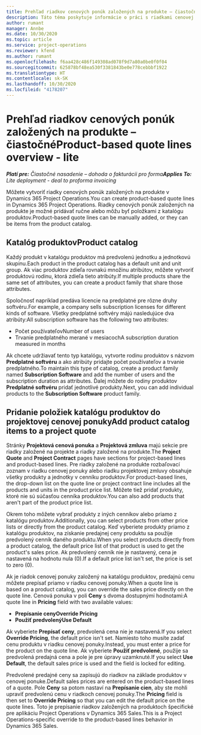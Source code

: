 ```yaml
---
title: Prehľad riadkov cenových ponúk založených na produkte – čiastočné
description: Táto téma poskytuje informácie o práci s riadkami cenovej ponuky založenej na projekte.
author: rumant
manager: Annbe
ms.date: 10/30/2020
ms.topic: article
ms.service: project-operations
ms.reviewer: kfend
ms.author: rumant
ms.openlocfilehash: f6aa428c486f149308ad078f9d7a80a0be0f0f04
ms.sourcegitcommit: 625878bf48ea530f3381843be0e778cebbbf1922
ms.translationtype: HT
ms.contentlocale: sk-SK
ms.lasthandoff: 10/30/2020
ms.locfileid: "4178207"
---
```

# <a name="product-based-quote-lines-overview---lite"></a><span data-ttu-id="df6c8-103">Prehľad riadkov cenových ponúk založených na produkte – čiastočné</span><span class="sxs-lookup"><span data-stu-id="df6c8-103">Product-based quote lines overview - lite</span></span>

<span data-ttu-id="df6c8-104">_**Platí pre:** Čiastočné nasadenie – dohoda o fakturácii pro forma_</span><span class="sxs-lookup"><span data-stu-id="df6c8-104">_**Applies To:** Lite deployment - deal to proforma invoicing_</span></span>

<span data-ttu-id="df6c8-105">Môžete vytvoriť riadky cenových ponúk založených na produkte v Dynamics 365 Project Operations.</span><span class="sxs-lookup"><span data-stu-id="df6c8-105">You can create product-based quote lines in Dynamics 365 Project Operations.</span></span> <span data-ttu-id="df6c8-106">Riadky cenových ponúk založených na produkte je možné pridávať ručne alebo môžu byť položkami z katalógu produktov.</span><span class="sxs-lookup"><span data-stu-id="df6c8-106">Product-based quote lines can be manually added, or they can be items from the product catalog.</span></span>

## <a name="product-catalog"></a><span data-ttu-id="df6c8-107">Katalóg produktov</span><span class="sxs-lookup"><span data-stu-id="df6c8-107">Product catalog</span></span>

<span data-ttu-id="df6c8-108">Každý produkt v katalógu produktov má predvolenú jednotku a jednotkovú skupinu.</span><span class="sxs-lookup"><span data-stu-id="df6c8-108">Each product in the product catalog has a default unit and unit group.</span></span> <span data-ttu-id="df6c8-109">Ak viac produktov zdieľa rovnakú množinu atribútov, môžete vytvoriť produktovú rodinu, ktorá zdieľa tieto atribúty.</span><span class="sxs-lookup"><span data-stu-id="df6c8-109">If multiple products share the same set of attributes, you can create a product family that share those attributes.</span></span> 

<span data-ttu-id="df6c8-110">Spoločnosť napríklad predáva licencie na predplatné pre rôzne druhy softvéru.</span><span class="sxs-lookup"><span data-stu-id="df6c8-110">For example, a company sells subscription licenses for different kinds of software.</span></span> <span data-ttu-id="df6c8-111">Všetky predplatné softvéry májú nasledujúce dva atribúty:</span><span class="sxs-lookup"><span data-stu-id="df6c8-111">All subscription software has the following two attributes:</span></span>

- <span data-ttu-id="df6c8-112">Počet používateľov</span><span class="sxs-lookup"><span data-stu-id="df6c8-112">Number of users</span></span>
- <span data-ttu-id="df6c8-113">Trvanie predplatného merané v mesiacoch</span><span class="sxs-lookup"><span data-stu-id="df6c8-113">A subscription duration measured in months</span></span>

<span data-ttu-id="df6c8-114">Ak chcete udržiavať tento typ katalógu, vytvorte rodinu produktov s názvom **Predplatné softvéru** a ako atribúty pridajte počet používateľov a trvanie predplatného.</span><span class="sxs-lookup"><span data-stu-id="df6c8-114">To maintain this type of catalog, create a product family named **Subscription Software** and add the number of users and the subscription duration as attributes.</span></span> <span data-ttu-id="df6c8-115">Ďalej môžete do rodiny produktov **Predplatné softvéru** pridať jednotlivé produkty.</span><span class="sxs-lookup"><span data-stu-id="df6c8-115">Next, you can add individual products to the **Subscription Software** product family.</span></span>

## <a name="add-product-catalog-items-to-a-project-quote"></a><span data-ttu-id="df6c8-116">Pridanie položiek katalógu produktov do projektovej cenovej ponuky</span><span class="sxs-lookup"><span data-stu-id="df6c8-116">Add product catalog items to a project quote</span></span>

<span data-ttu-id="df6c8-117">Stránky **Projektová cenová ponuka** a **Projektová zmluva** majú sekcie pre riadky založené na projekte a riadky založené na produkte.</span><span class="sxs-lookup"><span data-stu-id="df6c8-117">The **Project Quote** and **Project Contract** pages have sections for project-based lines and product-based lines.</span></span> <span data-ttu-id="df6c8-118">Pre riadky založené na produkte rozbaľovací zoznam v riadku cenovej ponuky alebo riadku projektovej zmluvy obsahuje všetky produkty a jednotky v cenníku produktov.</span><span class="sxs-lookup"><span data-stu-id="df6c8-118">For product-based lines, the drop-down list on the quote line or project contract line includes all the products and units in the product price list.</span></span> <span data-ttu-id="df6c8-119">Môžete tiež pridať produkty, ktoré nie sú súčasťou cenníka produktov.</span><span class="sxs-lookup"><span data-stu-id="df6c8-119">You can also add products that aren't part of the product price list.</span></span>

<span data-ttu-id="df6c8-120">Okrem toho môžete vybrať produkty z iných cenníkov alebo priamo z katalógu produktov.</span><span class="sxs-lookup"><span data-stu-id="df6c8-120">Additionally, you can select products from other price lists or directly from the product catalog.</span></span> <span data-ttu-id="df6c8-121">Keď vyberiete produkty priamo z katalógu produktov, na získanie predajnej ceny produktu sa použije predvolený cenník daného produktu.</span><span class="sxs-lookup"><span data-stu-id="df6c8-121">When you select products directly from a product catalog, the default price list of that product is used to get the product's sales price.</span></span> <span data-ttu-id="df6c8-122">Ak predvolený cenník nie je nastavený, cena je nastavená na hodnotu nula (0).</span><span class="sxs-lookup"><span data-stu-id="df6c8-122">If a default price list isn't set, the price is set to zero (0).</span></span>

<span data-ttu-id="df6c8-123">Ak je riadok cenovej ponuky založený na katalógu produktov, predajnú cenu môžete prepísať priamo v riadku cenovej ponuky.</span><span class="sxs-lookup"><span data-stu-id="df6c8-123">When a quote line is based on a product catalog, you can override the sales price directly on the quote line.</span></span> <span data-ttu-id="df6c8-124">Cenová ponuka v poli **Ceny** s dvoma dostupnými hodnotami:</span><span class="sxs-lookup"><span data-stu-id="df6c8-124">A quote line in **Pricing** field with two available values:</span></span>

- <span data-ttu-id="df6c8-125">**Prepísanie ceny**</span><span class="sxs-lookup"><span data-stu-id="df6c8-125">**Override Pricing**</span></span>
- <span data-ttu-id="df6c8-126">**Použiť predvolený**</span><span class="sxs-lookup"><span data-stu-id="df6c8-126">**Use Default**</span></span>

<span data-ttu-id="df6c8-127">Ak vyberiete **Prepísať ceny**, predvolená cena nie je nastavená.</span><span class="sxs-lookup"><span data-stu-id="df6c8-127">If you select **Override Pricing**, the default price isn't set.</span></span> <span data-ttu-id="df6c8-128">Namiesto toho musíte zadať cenu produktu v riadku cenovej ponuky.</span><span class="sxs-lookup"><span data-stu-id="df6c8-128">Instead, you must enter a price for the product on the quote line.</span></span> <span data-ttu-id="df6c8-129">Ak vyberiete **Použiť predvolené**, použije sa predvolená predajná cena a pole je pre úpravy uzamknuté.</span><span class="sxs-lookup"><span data-stu-id="df6c8-129">If you select **Use Default**, the default sales price is used and the field is locked for editing.</span></span>

<span data-ttu-id="df6c8-130">Predvolené predajné ceny sa zapisujú do riadkov na základe produktov v cenovej ponuke.</span><span class="sxs-lookup"><span data-stu-id="df6c8-130">Default sales prices are entered on the product-based lines of a quote.</span></span> <span data-ttu-id="df6c8-131">Pole **Ceny** sa potom nastaví na **Prepísanie cien**, aby ste mohli upraviť predvolenú cenu v riadkoch cenovej ponuky.</span><span class="sxs-lookup"><span data-stu-id="df6c8-131">The **Pricing** field is then set to **Override Pricing** so that you can edit the default price on the quote lines.</span></span> <span data-ttu-id="df6c8-132">Toto je prepísanie riadkov založených na produktoch špecifické pre aplikáciu Project Operations v Dynamics 365 Sales.</span><span class="sxs-lookup"><span data-stu-id="df6c8-132">This is a Project Operations-specific override to the product-based lines behavior in Dynamics 365 Sales.</span></span>
